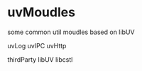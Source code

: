 # uvMoudles
some common util moudles based on libUV

uvLog
uvIPC
uvHttp

thirdParty
    libUV
    libcstl
